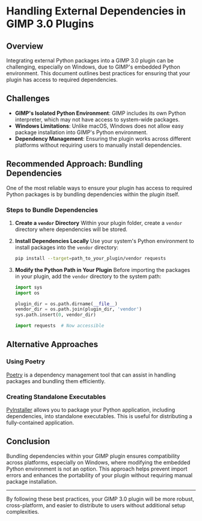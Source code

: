 # Handling External Dependencies in GIMP 3.0 Plugins

## Overview
Integrating external Python packages into a GIMP 3.0 plugin can be challenging, especially on Windows, due to GIMP's embedded Python environment. This document outlines best practices for ensuring that your plugin has access to required dependencies.

## Challenges
- **GIMP's Isolated Python Environment**: GIMP includes its own Python interpreter, which may not have access to system-wide packages.
- **Windows Limitations**: Unlike macOS, Windows does not allow easy package installation into GIMP's Python environment.
- **Dependency Management**: Ensuring the plugin works across different platforms without requiring users to manually install dependencies.

## Recommended Approach: Bundling Dependencies
One of the most reliable ways to ensure your plugin has access to required Python packages is by bundling dependencies within the plugin itself.

### Steps to Bundle Dependencies
1. **Create a `vendor` Directory**
   Within your plugin folder, create a `vendor` directory where dependencies will be stored.

2. **Install Dependencies Locally**
   Use your system's Python environment to install packages into the `vendor` directory:
   ```bash
   pip install --target=path_to_your_plugin/vendor requests
   ```

3. **Modify the Python Path in Your Plugin**
   Before importing the packages in your plugin, add the `vendor` directory to the system path:
   ```python
   import sys
   import os

   plugin_dir = os.path.dirname(__file__)
   vendor_dir = os.path.join(plugin_dir, 'vendor')
   sys.path.insert(0, vendor_dir)

   import requests  # Now accessible
   ```

## Alternative Approaches
### Using Poetry
[Poetry](https://python-poetry.org/docs/) is a dependency management tool that can assist in handling packages and bundling them efficiently.

### Creating Standalone Executables
[PyInstaller](https://www.pyinstaller.org/) allows you to package your Python application, including dependencies, into standalone executables. This is useful for distributing a fully-contained application.

## Conclusion
Bundling dependencies within your GIMP plugin ensures compatibility across platforms, especially on Windows, where modifying the embedded Python environment is not an option. This approach helps prevent import errors and enhances the portability of your plugin without requiring manual package installation.

---

By following these best practices, your GIMP 3.0 plugin will be more robust, cross-platform, and easier to distribute to users without additional setup complexities.

